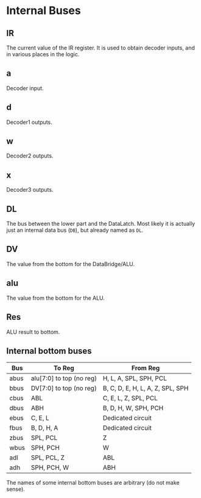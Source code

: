 # Internal Buses

## IR

The current value of the IR register. It is used to obtain decoder inputs, and in various places in the logic.

## a

Decoder input.

## d

Decoder1 outputs.

## w

Decoder2 outputs.

## x

Decoder3 outputs.

## DL

The bus between the lower part and the DataLatch. Most likely it is actually just an internal data bus (`DB`), but already named as `DL`.

## DV

The value from the bottom for the DataBridge/ALU.

## alu

The value from the bottom for the ALU.

## Res

ALU result to bottom.

## Internal bottom buses

|Bus|To Reg|From Reg|
|---|---|---|
|abus|alu\[7:0\] to top (no reg)|H, L, A, SPL, SPH, PCL|
|bbus|DV\[7:0\] to top (no reg)|B, C, D, E, H, L, A, Z, SPL, SPH|
|cbus|ABL|C, E, L, Z, SPL, PCL|
|dbus|ABH|B, D, H, W, SPH, PCH|
|ebus|C, E, L|Dedicated circuit|
|fbus|B, D, H, A|Dedicated circuit|
|zbus|SPL, PCL|Z|
|wbus|SPH, PCH|W|
|adl|SPL, PCL, Z|ABL|
|adh|SPH, PCH, W|ABH|

The names of some internal bottom buses are arbitrary (do not make sense).
